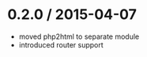 
0.2.0 / 2015-04-07
==================

  * moved php2html to separate module
  * introduced router support

